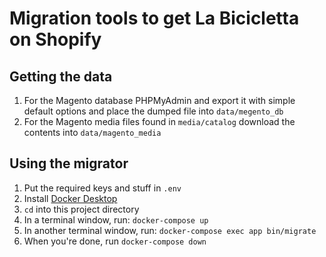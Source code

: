 # Migration tools to get La Bicicletta on Shopify

## Getting the data

1. For the Magento database PHPMyAdmin and export it with simple default options and place the dumped file into `data/megento_db`
2. For the Magento media files found in `media/catalog` download the contents into `data/magento_media`

## Using the migrator

1. Put the required keys and stuff in `.env`
2. Install [Docker Desktop](https://www.docker.com/products/docker-desktop)
3. `cd` into this project directory
4. In a terminal window, run: `docker-compose up`
5. In another terminal window, run: `docker-compose exec app bin/migrate`
6. When you're done, run `docker-compose down`
